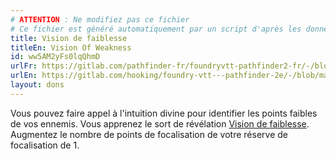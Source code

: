```yaml
---
# ATTENTION : Ne modifiez pas ce fichier
# Ce fichier est généré automatiquement par un script d'après les données du module Foundry VTT officiel et de sa traduction
title: Vision de faiblesse
titleEn: Vision Of Weakness
id: ww5AM2yFs0lqQhmD
urlFr: https://gitlab.com/pathfinder-fr/foundryvtt-pathfinder2-fr/-/blob/master/data/feats/ww5AM2yFs0lqQhmD.htm
urlEn: https://gitlab.com/hooking/foundry-vtt---pathfinder-2e/-/blob/master/packs/data/feats.db/vision-of-weakness.json
layout: dons
---
```

Vous pouvez faire appel à l'intuition divine pour identifier les points faibles de vos ennemis. Vous apprenez le sort de révélation [Vision de faiblesse](../sorts/vision-de-faiblesse.html). Augmentez le nombre de points de focalisation de votre réserve de focalisation de 1.
